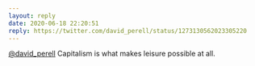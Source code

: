 ```yaml
---
layout: reply
date: 2020-06-18 22:20:51
reply: https://twitter.com/david_perell/status/1273130562023305220
---
```


[@david_perell](https://twitter.com/david_perell) Capitalism is what makes leisure possible at all.
